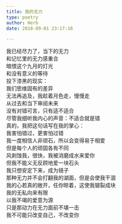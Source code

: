 ```yaml
---  
title: 我的无力  
type: poetry  
author: Herb  
date: 2018-09-01 23:17:18  

---  
```

我已经尽力了，当下的无力  
和记忆里的无力感重合  
暗恨这个九月的灯光  
和没有意义的等待  
投下漆黑的现实：  
我们思维固有的差异    
无法再追及，我趁着月色走，慢慢走  
从过去和当下审阅未来  
没有对错可言，只有适不适合  
尽管我细听我内心的声音：不适合就是错  
真的，我把这句话写在我的掌心：  
我害怕错过，更害怕过错    
我一度相信人非顽石，所以会变得易于相爱  
但是每个人的顽固各有不同  
风剥蚀我，很快，我被消磨成水来爱你  
但我不能义无反顾地爱一块石头  
我只想安定下来，成为镜子  
那种无力并不会打翻我的湖面，但是会使我干涸  
我的心若真的敞开，任你晾着，这使我皲裂成块    
我的无私向来有限  
以我不竭的爱意为源  
只是那动力在无力面前不堪一击  
我不可能只改变自己，不改变你
